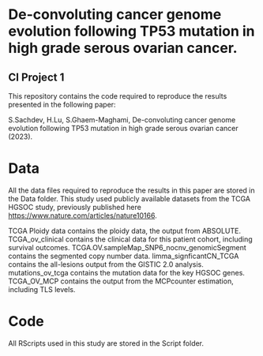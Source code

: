 # De-convoluting cancer genome evolution following TP53 mutation in high grade serous ovarian cancer.
## CI Project 1

This repository contains the code required to reproduce the results presented in the following paper:

S.Sachdev, H.Lu, S.Ghaem-Maghami, De-convoluting cancer genome evolution following TP53 mutation in high grade serous ovarian cancer (2023).

# Data
All the data files required to reproduce the results in this paper are stored in the Data folder. This study used  publicly available datasets from the TCGA HGSOC study, previously published here https://www.nature.com/articles/nature10166.

TCGA Ploidy data contains the ploidy data, the output from ABSOLUTE.
TCGA_ov_clinical contains the clinical data for this patient cohort, including survival outcomes.
TCGA.OV.sampleMap_SNP6_nocnv_genomicSegment contains the segmented copy number data.
limma_signficantCN_TCGA contains the all-lesions output from the GISTIC 2.0 analysis.
mutations_ov_tcga contains the mutation data for the key HGSOC genes.
TCGA_OV_MCP contains the output from the MCPcounter estimation, including TLS levels.

# Code
All RScripts used in this study are stored in the Script folder.

